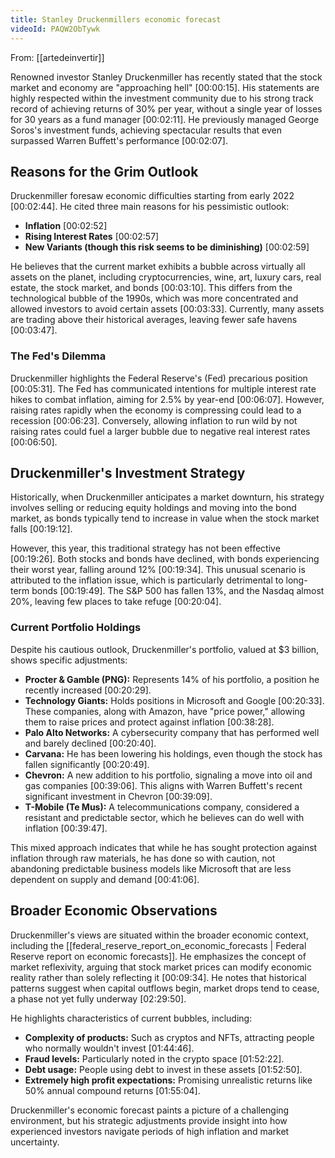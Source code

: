 ```yaml
---
title: Stanley Druckenmillers economic forecast
videoId: PAQW2ObTywk
---
```


From: [[artedeinvertir]] <br/> 

Renowned investor Stanley Druckenmiller has recently stated that the stock market and economy are "approaching hell" <a class="yt-timestamp" data-t="00:00:15">[00:00:15]</a>. His statements are highly respected within the investment community due to his strong track record of achieving returns of 30% per year, without a single year of losses for 30 years as a fund manager <a class="yt-timestamp" data-t="00:02:11">[00:02:11]</a>. He previously managed George Soros's investment funds, achieving spectacular results that even surpassed Warren Buffett's performance <a class="yt-timestamp" data-t="00:02:07">[00:02:07]</a>.

## Reasons for the Grim Outlook

Druckenmiller foresaw economic difficulties starting from early 2022 <a class="yt-timestamp" data-t="00:02:44">[00:02:44]</a>. He cited three main reasons for his pessimistic outlook:
*   **Inflation** <a class="yt-timestamp" data-t="00:02:52">[00:02:52]</a>
*   **Rising Interest Rates** <a class="yt-timestamp" data-t="00:02:57">[00:02:57]</a>
*   **New Variants (though this risk seems to be diminishing)** <a class="yt-timestamp" data-t="00:02:59">[00:02:59]</a>

He believes that the current market exhibits a bubble across virtually all assets on the planet, including cryptocurrencies, wine, art, luxury cars, real estate, the stock market, and bonds <a class="yt-timestamp" data-t="00:03:10">[00:03:10]</a>. This differs from the technological bubble of the 1990s, which was more concentrated and allowed investors to avoid certain assets <a class="yt-timestamp" data-t="00:03:33">[00:03:33]</a>. Currently, many assets are trading above their historical averages, leaving fewer safe havens <a class="yt-timestamp" data-t="00:03:47">[00:03:47]</a>.

### The Fed's Dilemma
Druckenmiller highlights the Federal Reserve's (Fed) precarious position <a class="yt-timestamp" data-t="00:05:31">[00:05:31]</a>. The Fed has communicated intentions for multiple interest rate hikes to combat inflation, aiming for 2.5% by year-end <a class="yt-timestamp" data-t="00:06:07">[00:06:07]</a>. However, raising rates rapidly when the economy is compressing could lead to a recession <a class="yt-timestamp" data-t="00:06:23">[00:06:23]</a>. Conversely, allowing inflation to run wild by not raising rates could fuel a larger bubble due to negative real interest rates <a class="yt-timestamp" data-t="00:06:50">[00:06:50]</a>.

## Druckenmiller's Investment Strategy

Historically, when Druckenmiller anticipates a market downturn, his strategy involves selling or reducing equity holdings and moving into the bond market, as bonds typically tend to increase in value when the stock market falls <a class="yt-timestamp" data-t="00:19:12">[00:19:12]</a>.

However, this year, this traditional strategy has not been effective <a class="yt-timestamp" data-t="00:19:26">[00:19:26]</a>. Both stocks and bonds have declined, with bonds experiencing their worst year, falling around 12% <a class="yt-timestamp" data-t="00:19:34">[00:19:34]</a>. This unusual scenario is attributed to the inflation issue, which is particularly detrimental to long-term bonds <a class="yt-timestamp" data-t="00:19:49">[00:19:49]</a>. The S&P 500 has fallen 13%, and the Nasdaq almost 20%, leaving few places to take refuge <a class="yt-timestamp" data-t="00:20:04">[00:20:04]</a>.

### Current Portfolio Holdings
Despite his cautious outlook, Druckenmiller's portfolio, valued at $3 billion, shows specific adjustments:
*   **Procter & Gamble (PNG):** Represents 14% of his portfolio, a position he recently increased <a class="yt-timestamp" data-t="00:20:29">[00:20:29]</a>.
*   **Technology Giants:** Holds positions in Microsoft and Google <a class="yt-timestamp" data-t="00:20:33">[00:20:33]</a>. These companies, along with Amazon, have "price power," allowing them to raise prices and protect against inflation <a class="yt-timestamp" data-t="00:38:28">[00:38:28]</a>.
*   **Palo Alto Networks:** A cybersecurity company that has performed well and barely declined <a class="yt-timestamp" data-t="00:20:40">[00:20:40]</a>.
*   **Carvana:** He has been lowering his holdings, even though the stock has fallen significantly <a class="yt-timestamp" data-t="00:20:49">[00:20:49]</a>.
*   **Chevron:** A new addition to his portfolio, signaling a move into oil and gas companies <a class="yt-timestamp" data-t="00:39:06">[00:39:06]</a>. This aligns with Warren Buffett's recent significant investment in Chevron <a class="yt-timestamp" data-t="00:39:09">[00:39:09]</a>.
*   **T-Mobile (Te Mus):** A telecommunications company, considered a resistant and predictable sector, which he believes can do well with inflation <a class="yt-timestamp" data-t="00:39:47">[00:39:47]</a>.

This mixed approach indicates that while he has sought protection against inflation through raw materials, he has done so with caution, not abandoning predictable business models like Microsoft that are less dependent on supply and demand <a class="yt-timestamp" data-t="00:41:06">[00:41:06]</a>.

## Broader Economic Observations

Druckenmiller's views are situated within the broader economic context, including the [[federal_reserve_report_on_economic_forecasts | Federal Reserve report on economic forecasts]]. He emphasizes the concept of market reflexivity, arguing that stock market prices can modify economic reality rather than solely reflecting it <a class="yt-timestamp" data-t="00:09:34">[00:09:34]</a>. He notes that historical patterns suggest when capital outflows begin, market drops tend to cease, a phase not yet fully underway <a class="yt-timestamp" data-t="02:29:50">[02:29:50]</a>.

He highlights characteristics of current bubbles, including:
*   **Complexity of products:** Such as cryptos and NFTs, attracting people who normally wouldn't invest <a class="yt-timestamp" data-t="01:44:46">[01:44:46]</a>.
*   **Fraud levels:** Particularly noted in the crypto space <a class="yt-timestamp" data-t="01:52:22">[01:52:22]</a>.
*   **Debt usage:** People using debt to invest in these assets <a class="yt-timestamp" data-t="01:52:50">[01:52:50]</a>.
*   **Extremely high profit expectations:** Promising unrealistic returns like 50% annual compound returns <a class="yt-timestamp" data-t="01:55:04">[01:55:04]</a>.

Druckenmiller's economic forecast paints a picture of a challenging environment, but his strategic adjustments provide insight into how experienced investors navigate periods of high inflation and market uncertainty.